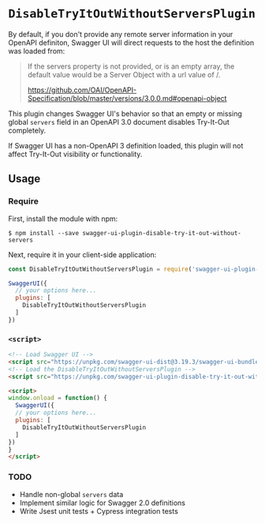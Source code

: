 # `DisableTryItOutWithoutServersPlugin`

By default, if you don't provide any remote server information in your OpenAPI definiton, Swagger UI will direct requests to the host the definition was loaded from:

> If the servers property is not provided, or is an empty array, the default value would be a Server Object with a url value of /.
> 
> https://github.com/OAI/OpenAPI-Specification/blob/master/versions/3.0.0.md#openapi-object

This plugin changes Swagger UI's behavior so that an empty or missing global `servers` field in an OpenAPI 3.0 document disables Try-It-Out completely.

If Swagger UI has a non-OpenAPI 3 definition loaded, this plugin will not affect Try-It-Out visibility or functionality.

## Usage

### Require

First, install the module with npm:
```
$ npm install --save swagger-ui-plugin-disable-try-it-out-without-servers
```

Next, require it in your client-side application:

```js
const DisableTryItOutWithoutServersPlugin = require('swagger-ui-plugin-disable-try-it-out-without-servers');

SwaggerUI({
  // your options here...
  plugins: [
    DisableTryItOutWithoutServersPlugin
  ]
})
```

### `<script>`

```html
<!-- Load Swagger UI -->
<script src="https://unpkg.com/swagger-ui-dist@3.19.3/swagger-ui-bundle.js"> </script> 
<!-- Load the DisableTryItOutWithoutServersPlugin -->
<script src="https://unpkg.com/swagger-ui-plugin-disable-try-it-out-without-servers@0.0.1-alpha.2/build/index.js"> </script>

<script>
window.onload = function() {
  SwaggerUI({
  // your options here...
  plugins: [
    DisableTryItOutWithoutServersPlugin
  ]
})
}
</script>
```

### TODO

- Handle non-global `servers` data
- Implement similar logic for Swagger 2.0 definitions
- Write Jsest unit tests + Cypress integration tests